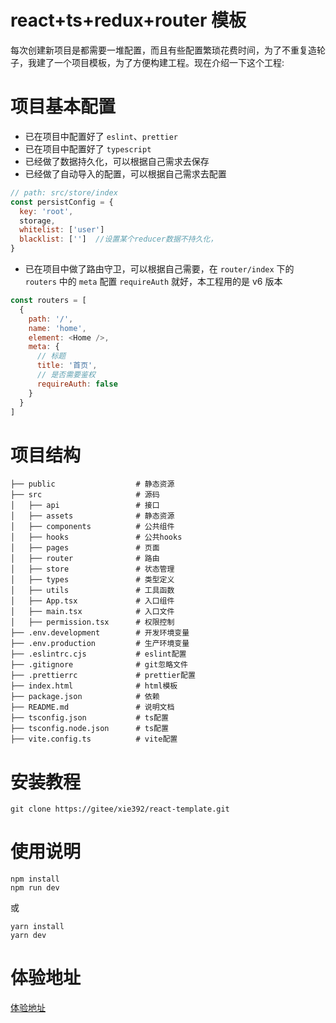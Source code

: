 # react+ts+redux+router 模板

每次创建新项目是都需要一堆配置，而且有些配置繁琐花费时间，为了不重复造轮子，我建了一个项目模板，为了方便构建工程。现在介绍一下这个工程:

# 项目基本配置

- 已在项目中配置好了 `eslint`、`prettier`
- 已在项目中配置好了 `typescript`
- 已经做了数据持久化，可以根据自己需求去保存
- 已经做了自动导入的配置，可以根据自己需求去配置
```js
// path: src/store/index
const persistConfig = {
  key: 'root',
  storage,
  whitelist: ['user']
  blacklist: ['']  //设置某个reducer数据不持久化，
}
```
- 已在项目中做了路由守卫，可以根据自己需要，在 `router/index` 下的 `routers` 中的 `meta` 配置 `requireAuth` 就好，本工程用的是 v6 版本

```js
const routers = [
  {
    path: '/',
    name: 'home',
    element: <Home />,
    meta: {
      // 标题
      title: '首页',
      // 是否需要鉴权
      requireAuth: false
    }
  }
]
```

# 项目结构

```shell
├── public                  # 静态资源
├── src                     # 源码
│   ├── api                 # 接口
│   ├── assets              # 静态资源
│   ├── components          # 公共组件
│   ├── hooks               # 公共hooks
│   ├── pages               # 页面
│   ├── router              # 路由
│   ├── store               # 状态管理
│   ├── types               # 类型定义
│   ├── utils               # 工具函数
│   ├── App.tsx             # 入口组件
│   ├── main.tsx            # 入口文件
│   ├── permission.tsx      # 权限控制
├── .env.development        # 开发环境变量
├── .env.production         # 生产环境变量
├── .eslintrc.cjs           # eslint配置
├── .gitignore              # git忽略文件
├── .prettierrc             # prettier配置
├── index.html              # html模板
├── package.json            # 依赖
├── README.md               # 说明文档
├── tsconfig.json           # ts配置
├── tsconfig.node.json      # ts配置
├── vite.config.ts          # vite配置
```

# 安装教程

```shell
git clone https://gitee/xie392/react-template.git
```

# 使用说明

```shell
npm install
npm run dev
```

或

```shell
yarn install
yarn dev
```

# 体验地址
[体验地址](https://react-template-ztjmfgkz-xie392.4everland.app/)
